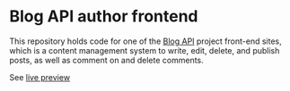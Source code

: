 # Blog API author frontend

This repository holds code for one of the [Blog API](https://github.com/VMadhuranga/blog-api) project front-end sites, which is a content management system to write, edit, delete, and publish posts, as well as comment on and delete comments.

See [live preview](https://blog-api-cms.pages.dev/author)
